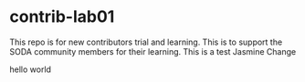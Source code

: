 # contrib-lab01
This repo is for new contributors trial and learning. This is to support the SODA community members for their learning.
This is a test Jasmine
Change

hello world
